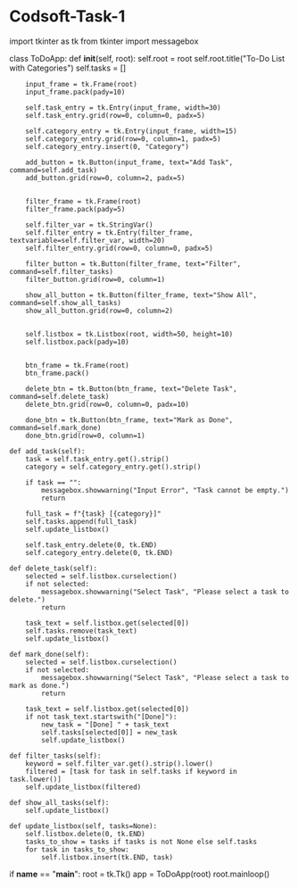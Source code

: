 # Codsoft-Task-1

import tkinter as tk
from tkinter import messagebox


class ToDoApp:
    def __init__(self, root):
        self.root = root
        self.root.title("To-Do List with Categories")
        self.tasks = []




        input_frame = tk.Frame(root)
        input_frame.pack(pady=10)

        self.task_entry = tk.Entry(input_frame, width=30)
        self.task_entry.grid(row=0, column=0, padx=5)

        self.category_entry = tk.Entry(input_frame, width=15)
        self.category_entry.grid(row=0, column=1, padx=5)
        self.category_entry.insert(0, "Category")

        add_button = tk.Button(input_frame, text="Add Task", command=self.add_task)
        add_button.grid(row=0, column=2, padx=5)


        filter_frame = tk.Frame(root)
        filter_frame.pack(pady=5)

        self.filter_var = tk.StringVar()
        self.filter_entry = tk.Entry(filter_frame, textvariable=self.filter_var, width=20)
        self.filter_entry.grid(row=0, column=0, padx=5)

        filter_button = tk.Button(filter_frame, text="Filter", command=self.filter_tasks)
        filter_button.grid(row=0, column=1)

        show_all_button = tk.Button(filter_frame, text="Show All", command=self.show_all_tasks)
        show_all_button.grid(row=0, column=2)


        self.listbox = tk.Listbox(root, width=50, height=10)
        self.listbox.pack(pady=10)


        btn_frame = tk.Frame(root)
        btn_frame.pack()

        delete_btn = tk.Button(btn_frame, text="Delete Task", command=self.delete_task)
        delete_btn.grid(row=0, column=0, padx=10)

        done_btn = tk.Button(btn_frame, text="Mark as Done", command=self.mark_done)
        done_btn.grid(row=0, column=1)

    def add_task(self):
        task = self.task_entry.get().strip()
        category = self.category_entry.get().strip()

        if task == "":
            messagebox.showwarning("Input Error", "Task cannot be empty.")
            return

        full_task = f"{task} [{category}]"
        self.tasks.append(full_task)
        self.update_listbox()

        self.task_entry.delete(0, tk.END)
        self.category_entry.delete(0, tk.END)

    def delete_task(self):
        selected = self.listbox.curselection()
        if not selected:
            messagebox.showwarning("Select Task", "Please select a task to delete.")
            return

        task_text = self.listbox.get(selected[0])
        self.tasks.remove(task_text)
        self.update_listbox()

    def mark_done(self):
        selected = self.listbox.curselection()
        if not selected:
            messagebox.showwarning("Select Task", "Please select a task to mark as done.")
            return

        task_text = self.listbox.get(selected[0])
        if not task_text.startswith("[Done]"):
            new_task = "[Done] " + task_text
            self.tasks[selected[0]] = new_task
            self.update_listbox()

    def filter_tasks(self):
        keyword = self.filter_var.get().strip().lower()
        filtered = [task for task in self.tasks if keyword in task.lower()]
        self.update_listbox(filtered)

    def show_all_tasks(self):
        self.update_listbox()

    def update_listbox(self, tasks=None):
        self.listbox.delete(0, tk.END)
        tasks_to_show = tasks if tasks is not None else self.tasks
        for task in tasks_to_show:
            self.listbox.insert(tk.END, task)

if __name__ == "__main__":
    root = tk.Tk()
    app = ToDoApp(root)
    root.mainloop()
